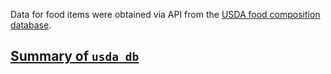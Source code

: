Data for food items were obtained via API from the [USDA food composition database](https://ndb.nal.usda.gov/ndb/search/list).

## [Summary of `usda_db`](https://github.com/q0j0p/food/blob/master/src/data/USDA/organize_usda_db.ipynb)